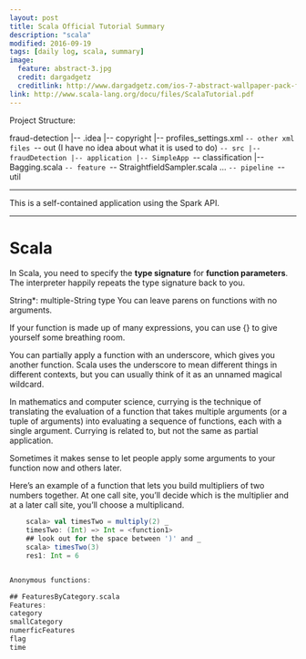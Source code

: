 ```yaml
---
layout: post
title: Scala Official Tutorial Summary
description: "scala"
modified: 2016-09-19
tags: [daily log, scala, summary]
image:
  feature: abstract-3.jpg
  credit: dargadgetz
  creditlink: http://www.dargadgetz.com/ios-7-abstract-wallpaper-pack-for-iphone-5-and-ipod-touch-retina/
link: http://www.scala-lang.org/docu/files/ScalaTutorial.pdf
---
```


Project Structure:

fraud-detection
|-- .idea
	|-- copyright
		|-- profiles_settings.xml
	`-- other xml files
`-- out
	(I have no idea about what it is used to do)
`-- src
	|-- fraudDetection
		|-- application
			|-- SimpleApp
		`-- classification
			|-- Bagging.scala
		`-- feature
			`-- StraightfieldSampler.scala
			...
		`-- pipeline
		`-- util

---

This is a self-contained application using the Spark API. 

---
# Scala
In Scala, you need to specify the **type signature** for **function parameters**. The interpreter happily repeats the type signature back to you.

String*: multiple-String type
You can leave parens on functions with no arguments.

If your function is made up of many expressions, you can use {} to give yourself some breathing room.


You can partially apply a function with an underscore, which gives you another function. Scala uses the underscore to mean different things in different contexts, but you can usually think of it as an unnamed magical wildcard.

In mathematics and computer science, currying is the technique of translating the evaluation of a function that takes multiple arguments (or a tuple of arguments) into evaluating a sequence of functions, each with a single argument. Currying is related to, but not the same as partial application.	

Sometimes it makes sense to let people apply some arguments to your function now and others later.

Here’s an example of a function that lets you build multipliers of two numbers together. At one call site, you’ll decide which is the multiplier and at a later call site, you’ll choose a multiplicand.

```scala
    scala> val timesTwo = multiply(2) _
    timesTwo: (Int) => Int = <function1> 
    ## look out for the space between ')' and _
    scala> timesTwo(3)
    res1: Int = 6


Anonymous functions:

## FeaturesByCategory.scala
Features:
category
smallCategory
numerficFeatures
flag
time

